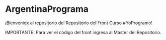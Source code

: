 # ArgentinaPrograma
¡Bienvenidx al repositorio del Repositorio del Front Curso #YoProgramo!

IMPORTANTE: Para ver el código del front ingresa al Master del Repositorio.


